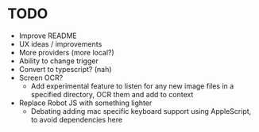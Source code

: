 # TODO

- Improve README
- UX ideas / improvements
- More providers (more local?)
- Ability to change trigger
- Convert to typescript? (nah)
- Screen OCR?
  - Add experimental feature to listen for any new image files in a specified directory, OCR them and add to context
- Replace Robot JS with something lighter
  - Debating adding mac specific keyboard support using AppleScript, to avoid dependencies here
